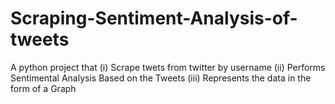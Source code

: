 # Scraping-Sentiment-Analysis-of-tweets
A python project that (i) Scrape twets from twitter by username (ii) Performs Sentimental Analysis Based on the Tweets (iii) Represents the data in the form of a Graph
